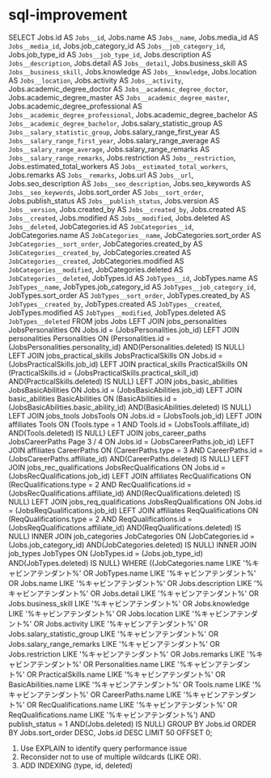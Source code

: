 # sql-improvement


 SELECT
    Jobs.id AS `Jobs__id`,
    Jobs.name AS `Jobs__name`,
    Jobs.media_id AS `Jobs__media_id`,
    Jobs.job_category_id AS `Jobs__job_category_id`,
    Jobs.job_type_id AS `Jobs__job_type_id`,
    Jobs.description AS `Jobs__description`,
    Jobs.detail AS `Jobs__detail`,
    Jobs.business_skill AS `Jobs__business_skill`,
    Jobs.knowledge AS `Jobs__knowledge`,
    Jobs.location AS `Jobs__location`,
    Jobs.activity AS `Jobs__activity`,
    Jobs.academic_degree_doctor AS `Jobs__academic_degree_doctor`,
    Jobs.academic_degree_master AS `Jobs__academic_degree_master`,
    Jobs.academic_degree_professional AS `Jobs__academic_degree_professional`,
    Jobs.academic_degree_bachelor AS `Jobs__academic_degree_bachelor`,
    Jobs.salary_statistic_group AS `Jobs__salary_statistic_group`,
    Jobs.salary_range_first_year AS `Jobs__salary_range_first_year`,
    Jobs.salary_range_average AS `Jobs__salary_range_average`,
    Jobs.salary_range_remarks AS `Jobs__salary_range_remarks`,
    Jobs.restriction AS `Jobs__restriction`,
    Jobs.estimated_total_workers AS `Jobs__estimated_total_workers`,
    Jobs.remarks AS `Jobs__remarks`,
    Jobs.url AS `Jobs__url`,
    Jobs.seo_description AS `Jobs__seo_description`,
    Jobs.seo_keywords AS `Jobs__seo_keywords`,
    Jobs.sort_order AS `Jobs__sort_order`,
    Jobs.publish_status AS `Jobs__publish_status`,
    Jobs.version AS `Jobs__version`,
    Jobs.created_by AS `Jobs__created_by`,
    Jobs.created AS `Jobs__created`,
    Jobs.modified AS `Jobs__modified`,
    Jobs.deleted AS `Jobs__deleted`,
    JobCategories.id AS `JobCategories__id`,
    JobCategories.name AS `JobCategories__name`,
    JobCategories.sort_order AS `JobCategories__sort_order`,
    JobCategories.created_by AS `JobCategories__created_by`,
    JobCategories.created AS `JobCategories__created`,
    JobCategories.modified AS `JobCategories__modified`,
    JobCategories.deleted AS `JobCategories__deleted`,
    JobTypes.id AS `JobTypes__id`,
    JobTypes.name AS `JobTypes__name`,
    JobTypes.job_category_id AS `JobTypes__job_category_id`,
    JobTypes.sort_order AS `JobTypes__sort_order`,
    JobTypes.created_by AS `JobTypes__created_by`,
    JobTypes.created AS `JobTypes__created`,
    JobTypes.modified AS `JobTypes__modified`,
    JobTypes.deleted AS `JobTypes__deleted`
FROM
    jobs Jobs
    LEFT JOIN jobs_personalities JobsPersonalities ON Jobs.id = (JobsPersonalities.job_id)
    LEFT JOIN personalities Personalities ON (Personalities.id = (JobsPersonalities.personality_id)
            AND(Personalities.deleted) IS NULL)
    LEFT JOIN jobs_practical_skills JobsPracticalSkills ON Jobs.id = (JobsPracticalSkills.job_id)
    LEFT JOIN practical_skills PracticalSkills ON (PracticalSkills.id = (JobsPracticalSkills.practical_skill_id)
            AND(PracticalSkills.deleted) IS NULL)
    LEFT JOIN jobs_basic_abilities JobsBasicAbilities ON Jobs.id = (JobsBasicAbilities.job_id)
    LEFT JOIN basic_abilities BasicAbilities ON (BasicAbilities.id = (JobsBasicAbilities.basic_ability_id)
            AND(BasicAbilities.deleted) IS NULL)
    LEFT JOIN jobs_tools JobsTools ON Jobs.id = (JobsTools.job_id)
    LEFT JOIN affiliates Tools ON (Tools.type = 1
            AND Tools.id = (JobsTools.affiliate_id)
            AND(Tools.deleted) IS NULL)
    LEFT JOIN jobs_career_paths JobsCareerPaths Page 3 / 4 ON Jobs.id = (JobsCareerPaths.job_id)
    LEFT JOIN affiliates CareerPaths ON (CareerPaths.type = 3
            AND CareerPaths.id = (JobsCareerPaths.affiliate_id)
            AND(CareerPaths.deleted) IS NULL)
    LEFT JOIN jobs_rec_qualifications JobsRecQualifications ON Jobs.id = (JobsRecQualifications.job_id)
    LEFT JOIN affiliates RecQualifications ON (RecQualifications.type = 2
            AND RecQualifications.id = (JobsRecQualifications.affiliate_id)
            AND(RecQualifications.deleted) IS NULL)
    LEFT JOIN jobs_req_qualifications JobsReqQualifications ON Jobs.id = (JobsReqQualifications.job_id)
    LEFT JOIN affiliates ReqQualifications ON (ReqQualifications.type = 2
            AND ReqQualifications.id = (JobsReqQualifications.affiliate_id)
            AND(ReqQualifications.deleted) IS NULL)
        INNER JOIN job_categories JobCategories ON (JobCategories.id = (Jobs.job_category_id)
                AND(JobCategories.deleted) IS NULL)
            INNER JOIN job_types JobTypes ON (JobTypes.id = (Jobs.job_type_id)
                    AND(JobTypes.deleted) IS NULL)
        WHERE ((JobCategories.name LIKE '%キャビンアテンダント%'
                OR JobTypes.name LIKE '%キャビンアテンダント%'
                OR Jobs.name LIKE '%キャビンアテンダント%'
                OR Jobs.description LIKE '%キャビンアテンダント%'
                OR Jobs.detail LIKE '%キャビンアテンダント%'
                OR Jobs.business_skill LIKE '%キャビンアテンダント%'
                OR Jobs.knowledge LIKE '%キャビンアテンダント%'
                OR Jobs.location LIKE '%キャビンアテンダント%'
                OR Jobs.activity LIKE '%キャビンアテンダント%'
                OR Jobs.salary_statistic_group LIKE '%キャビンアテンダント%'
                OR Jobs.salary_range_remarks LIKE '%キャビンアテンダント%'
                OR Jobs.restriction LIKE '%キャビンアテンダント%'
                OR Jobs.remarks LIKE '%キャビンアテンダント%'
                OR Personalities.name LIKE '%キャビンアテンダント%'
                OR PracticalSkills.name LIKE '%キャビンアテンダント%'
                OR BasicAbilities.name LIKE '%キャビンアテンダント%'
                OR Tools.name LIKE '%キャビンアテンダント%'
                OR CareerPaths.name LIKE '%キャビンアテンダント%'
                OR RecQualifications.name LIKE '%キャビンアテンダント%'
                OR ReqQualifications.name LIKE '%キャビンアテンダント%')
            AND publish_status = 1
            AND(Jobs.deleted) IS NULL)
    GROUP BY
        Jobs.id
    ORDER BY
        Jobs.sort_order DESC,
        Jobs.id DESC
    LIMIT 50 OFFSET 0;




 1. Use EXPLAIN to identify query performance issue
 2. Reconsider not to use of multiple wildcards (LIKE OR).
 3. ADD INDEXING (type, id, deleted)
